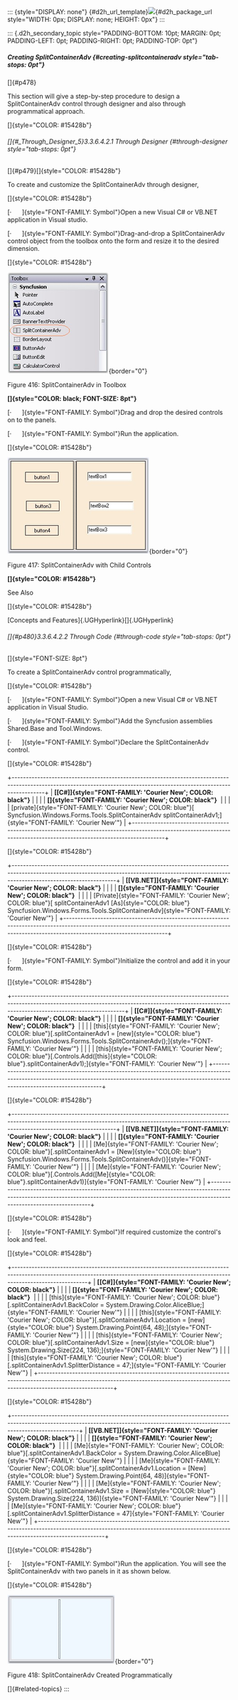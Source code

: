 ::: {style="DISPLAY: none"}
[](ms-xhelp:///?Id=d2h_url_template){#d2h_url_template}![](!package_url!){#d2h_package_url style="WIDTH: 0px; DISPLAY: none; HEIGHT: 0px"}
:::

::: {.d2h_secondary_topic style="PADDING-BOTTOM: 10pt; MARGIN: 0pt; PADDING-LEFT: 0pt; PADDING-RIGHT: 0pt; PADDING-TOP: 0pt"}
##### Creating SplitContainerAdv {#creating-splitcontaineradv style="tab-stops: 0pt"}

[]{#p478} 

This section will give a step-by-step procedure to design a SplitContainerAdv control through designer and also through programmatical approach.

[]{style="COLOR: #15428b"} 

###### []{#_Through_Designer_5}3.3.6.4.2.1 Through Designer {#through-designer style="tab-stops: 0pt"}

[]{#p479}[]{style="COLOR: #15428b"} 

To create and customize the SplitContainerAdv through designer,

[]{style="COLOR: #15428b"} 

[·      ]{style="FONT-FAMILY: Symbol"}Open a new Visual C# or VB.NET application in Visual studio.

[·      ]{style="FONT-FAMILY: Symbol"}Drag-and-drop a SplitContainerAdv control object from the toolbox onto the form and resize it to the desired dimension.

[]{style="COLOR: #15428b"} 

![](ImagesExt/image76_412.jpg){border="0"}

Figure 416: SplitContainerAdv in Toolbox

**[]{style="COLOR: black; FONT-SIZE: 8pt"}** 

[·      ]{style="FONT-FAMILY: Symbol"}Drag and drop the desired controls on to the panels.

[·      ]{style="FONT-FAMILY: Symbol"}Run the application.

[]{style="COLOR: #15428b"} 

![](ImagesExt/image76_413.jpg){border="0"}

Figure 417: SplitContainerAdv with Child Controls

**[]{style="COLOR: #15428b"}** 

See Also

[]{style="COLOR: #15428b"} 

[Concepts and Features]{.UGHyperlink}[]{.UGHyperlink}

###### []{#p480}3.3.6.4.2.2 Through Code {#through-code style="tab-stops: 0pt"}

[]{style="FONT-SIZE: 8pt"} 

To create a SplitContainerAdv control programmatically,

[]{style="COLOR: #15428b"} 

[·      ]{style="FONT-FAMILY: Symbol"}Open a new Visual C# or VB.NET application in Visual Studio.

[·      ]{style="FONT-FAMILY: Symbol"}Add the Syncfusion assemblies Shared.Base and Tool.Windows.

[·      ]{style="FONT-FAMILY: Symbol"}Declare the SplitContainerAdv control.

[]{style="COLOR: #15428b"} 

+-----------------------------------------------------------------------------------------------------------------------------------------------------------------------+
| **[\[C#\]]{style="FONT-FAMILY: 'Courier New'; COLOR: black"}**                                                                                                        |
|                                                                                                                                                                       |
| **[]{style="FONT-FAMILY: 'Courier New'; COLOR: black"}**                                                                                                              |
|                                                                                                                                                                       |
| [private]{style="FONT-FAMILY: 'Courier New'; COLOR: blue"}[ Syncfusion.Windows.Forms.Tools.SplitContainerAdv splitContainerAdv1;]{style="FONT-FAMILY: 'Courier New'"} |
+-----------------------------------------------------------------------------------------------------------------------------------------------------------------------+

[]{style="COLOR: #15428b"} 

+------------------------------------------------------------------------------------------------------------------------------------------------------------------------------------------------+
| **[\[VB.NET\]]{style="FONT-FAMILY: 'Courier New'; COLOR: black"}**                                                                                                                             |
|                                                                                                                                                                                                |
| **[]{style="FONT-FAMILY: 'Courier New'; COLOR: black"}**                                                                                                                                       |
|                                                                                                                                                                                                |
| [Private]{style="FONT-FAMILY: 'Courier New'; COLOR: blue"}[ splitContainerAdv1 [As]{style="COLOR: blue"} Syncfusion.Windows.Forms.Tools.SplitContainerAdv]{style="FONT-FAMILY: 'Courier New'"} |
+------------------------------------------------------------------------------------------------------------------------------------------------------------------------------------------------+

[]{style="COLOR: #15428b"} 

[·      ]{style="FONT-FAMILY: Symbol"}Initialize the control and add it in your form.

[]{style="COLOR: #15428b"} 

+---------------------------------------------------------------------------------------------------------------------------------------------------------------------------------------------------+
| **[\[C#\]]{style="FONT-FAMILY: 'Courier New'; COLOR: black"}**                                                                                                                                    |
|                                                                                                                                                                                                   |
| **[]{style="FONT-FAMILY: 'Courier New'; COLOR: black"}**                                                                                                                                          |
|                                                                                                                                                                                                   |
| [this]{style="FONT-FAMILY: 'Courier New'; COLOR: blue"}[.splitContainerAdv1 = [new]{style="COLOR: blue"} Syncfusion.Windows.Forms.Tools.SplitContainerAdv();]{style="FONT-FAMILY: 'Courier New'"} |
|                                                                                                                                                                                                   |
| [this]{style="FONT-FAMILY: 'Courier New'; COLOR: blue"}[.Controls.Add([this]{style="COLOR: blue"}.splitContainerAdv1);]{style="FONT-FAMILY: 'Courier New'"}                                       |
+---------------------------------------------------------------------------------------------------------------------------------------------------------------------------------------------------+

[]{style="COLOR: #15428b"} 

+------------------------------------------------------------------------------------------------------------------------------------------------------------------------------------------------+
| **[\[VB.NET\]]{style="FONT-FAMILY: 'Courier New'; COLOR: black"}**                                                                                                                             |
|                                                                                                                                                                                                |
| **[]{style="FONT-FAMILY: 'Courier New'; COLOR: black"}**                                                                                                                                       |
|                                                                                                                                                                                                |
| [Me]{style="FONT-FAMILY: 'Courier New'; COLOR: blue"}[.splitContainerAdv1 = [New]{style="COLOR: blue"} Syncfusion.Windows.Forms.Tools.SplitContainerAdv()]{style="FONT-FAMILY: 'Courier New'"} |
|                                                                                                                                                                                                |
| [Me]{style="FONT-FAMILY: 'Courier New'; COLOR: blue"}[.Controls.Add([Me]{style="COLOR: blue"}.splitContainerAdv1)]{style="FONT-FAMILY: 'Courier New'"}                                         |
+------------------------------------------------------------------------------------------------------------------------------------------------------------------------------------------------+

[]{style="COLOR: #15428b"} 

[·      ]{style="FONT-FAMILY: Symbol"}If required customize the control\'s look and feel.

[]{style="COLOR: #15428b"} 

+--------------------------------------------------------------------------------------------------------------------------------------------------------------------------------------+
| **[\[C#\]]{style="FONT-FAMILY: 'Courier New'; COLOR: black"}**                                                                                                                       |
|                                                                                                                                                                                      |
| **[]{style="FONT-FAMILY: 'Courier New'; COLOR: black"}**                                                                                                                             |
|                                                                                                                                                                                      |
| [this]{style="FONT-FAMILY: 'Courier New'; COLOR: blue"}[.splitContainerAdv1.BackColor = System.Drawing.Color.AliceBlue;]{style="FONT-FAMILY: 'Courier New'"}                         |
|                                                                                                                                                                                      |
| [this]{style="FONT-FAMILY: 'Courier New'; COLOR: blue"}[.splitContainerAdv1.Location = [new]{style="COLOR: blue"} System.Drawing.Point(64, 48);]{style="FONT-FAMILY: 'Courier New'"} |
|                                                                                                                                                                                      |
| [this]{style="FONT-FAMILY: 'Courier New'; COLOR: blue"}[.splitContainerAdv1.Size = [new]{style="COLOR: blue"} System.Drawing.Size(224, 136);]{style="FONT-FAMILY: 'Courier New'"}    |
|                                                                                                                                                                                      |
| [this]{style="FONT-FAMILY: 'Courier New'; COLOR: blue"}[.splitContainerAdv1.SplitterDistance = 47;]{style="FONT-FAMILY: 'Courier New'"}                                              |
+--------------------------------------------------------------------------------------------------------------------------------------------------------------------------------------+

[]{style="COLOR: #15428b"} 

+-----------------------------------------------------------------------------------------------------------------------------------------------------------------------------------+
| **[\[VB.NET\]]{style="FONT-FAMILY: 'Courier New'; COLOR: black"}**                                                                                                                |
|                                                                                                                                                                                   |
| **[]{style="FONT-FAMILY: 'Courier New'; COLOR: black"}**                                                                                                                          |
|                                                                                                                                                                                   |
| [Me]{style="FONT-FAMILY: 'Courier New'; COLOR: blue"}[.splitContainerAdv1.BackColor = System.Drawing.Color.AliceBlue]{style="FONT-FAMILY: 'Courier New'"}                         |
|                                                                                                                                                                                   |
| [Me]{style="FONT-FAMILY: 'Courier New'; COLOR: blue"}[.splitContainerAdv1.Location = [New]{style="COLOR: blue"} System.Drawing.Point(64, 48)]{style="FONT-FAMILY: 'Courier New'"} |
|                                                                                                                                                                                   |
| [Me]{style="FONT-FAMILY: 'Courier New'; COLOR: blue"}[.splitContainerAdv1.Size = [New]{style="COLOR: blue"} System.Drawing.Size(224, 136)]{style="FONT-FAMILY: 'Courier New'"}    |
|                                                                                                                                                                                   |
| [Me]{style="FONT-FAMILY: 'Courier New'; COLOR: blue"}[.splitContainerAdv1.SplitterDistance = 47]{style="FONT-FAMILY: 'Courier New'"}                                              |
+-----------------------------------------------------------------------------------------------------------------------------------------------------------------------------------+

[]{style="COLOR: #15428b"} 

[·      ]{style="FONT-FAMILY: Symbol"}Run the application. You will see the SplitContainerAdv with two panels in it as shown below.

[]{style="COLOR: #15428b"} 

![](ImagesExt/image76_414.jpg){border="0"}

Figure 418: SplitContainerAdv Created Programmatically

[]{#related-topics}
:::
